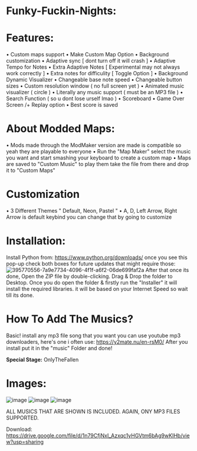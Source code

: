 # Funky-Fuckin-Nights:


# Features:
• Custom maps support 
• Make Custom Map Option
• Background customization 
• Adaptive sync [ dont turn off it will crash ]
• Adaptive Tempo for Notes
• Extra Adaptive Notes [ Experimental may not always work correctly ]
• Extra notes for difficulity [ Toggle Option ]
• Background Dynamic Visualizer
• Changeable base note speed
• Changeable button sizes
• Custom resolution window ( no full screen yet )
• Animated music visualizer ( circle )
• Literally any music support ( must be an MP3 file )
• Search Function ( so u dont lose urself lmao )
• Scoreboard 
• Game Over Screen /+ Replay option
• Best score is saved


# About Modded Maps:
• Mods made through the ModMaker version are made is compatible so yeah they are playable to everyone
• Run the "Map Maker" select the music you want and start smashing your keyboard to create a custom map
• Maps are saved to "Custom Music" to play them take the file from there and drop it to "Custom Maps"


# Customization
• 3 Different Themes " Default, Neon, Pastel "
• A, D, Left Arrow, Right Arrow is default keybind you can change that by going to customize 


# Installation:
Install Python from: https://www.python.org/downloads/
once you see this pop-up check both boxes for future updates that might require those:
![395770556-7a9e7734-4096-4f1f-a6f2-06de699faf2a](https://github.com/user-attachments/assets/42e3facd-6e6a-46b7-88b6-da8f5b8c05aa)
After that once its done, Open the ZIP file by double-clicking. Drag & Drop the folder to Desktop.
Once you do open the folder & firstly run the "Installer" it will install the required libraries. it will be based on your Internet Speed so wait till its done.

# How To Add The Musics?
Basic! install any mp3 file song that you want you can use youtube mp3 downloaders, here's one i often use: https://y2mate.nu/en-rsM0/
After you install put it in the "music" Folder and done!

**Special Stage:** OnlyTheFallen

# Images:
![image](https://github.com/user-attachments/assets/0e1e7ad1-440c-40f7-ba1b-c0c57048f742)
![image](https://github.com/user-attachments/assets/bbcb75c4-6237-4b63-860f-2b34efca665e)
![image](https://github.com/user-attachments/assets/41f86462-6ff1-4936-8f02-e6853c5bdcf7)

ALL MUSICS THAT ARE SHOWN IS INCLUDED. AGAIN, ONY MP3 FILES SUPPORTED.

Download: https://drive.google.com/file/d/1n79CfjNxI_Azxqc1yHGVtm6bAg9wKIHb/view?usp=sharing

